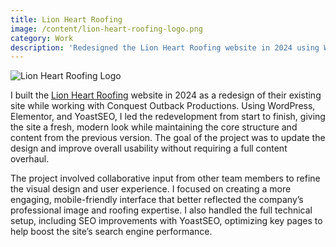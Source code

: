 ```yaml
---
title: Lion Heart Roofing
image: /content/lion-heart-roofing-logo.png
category: Work
description: 'Redesigned the Lion Heart Roofing website in 2024 using WordPress, Elementor, and YoastSEO, preserving existing content while modernizing the design with team collaboration at Conquest Outback Productions.'
---
```


![Lion Heart Roofing Logo](/content/lion-heart-roofing-logo.png)

I built the [Lion Heart Roofing](https://lionheartroofing.ca/) website in 2024 as a redesign of their existing site while working with Conquest Outback Productions. Using WordPress, Elementor, and YoastSEO, I led the redevelopment from start to finish, giving the site a fresh, modern look while maintaining the core structure and content from the previous version. The goal of the project was to update the design and improve overall usability without requiring a full content overhaul.

The project involved collaborative input from other team members to refine the visual design and user experience. I focused on creating a more engaging, mobile-friendly interface that better reflected the company’s professional image and roofing expertise. I also handled the full technical setup, including SEO improvements with YoastSEO, optimizing key pages to help boost the site’s search engine performance.